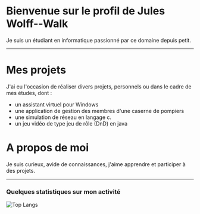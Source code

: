 # Bienvenue sur le profil de Jules Wolff--Walk

Je suis un étudiant en informatique passionné par ce domaine depuis petit.

---

# Mes projets

J'ai eu l'occasion de réaliser divers projets, personnels ou dans le cadre de mes études, dont : 
- un assistant virtuel pour Windows
- une application de gestion des membres d'une caserne de pompiers
- une simulation de réseau en langage c.
- un jeu vidéo de type jeu de rôle (DnD) en java

# A propos de moi

Je suis curieux, avide de connaissances,  j'aime apprendre et participer à des projets.

---

### Quelques statistiques sur mon activité

![Top Langs](https://github-readme-stats.vercel.app/api/top-langs/?username=julesWW&layout=compact&theme=default)



